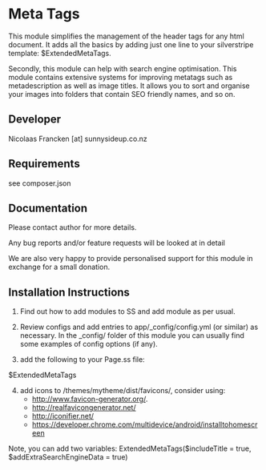 Meta Tags
===============================================

This module simplifies the management of the header
tags for any html document.  It adds all the basics by
adding just one line to your silverstripe template:
$ExtendedMetaTags.

Secondly, this module can help with search engine optimisation.
This module contains extensive systems for improving
metatags such as metadescription as well as image titles.
It allows you to sort and organise your images into folders
that contain SEO friendly names, and so on.


Developer
-----------------------------------------------
Nicolaas Francken [at] sunnysideup.co.nz


Requirements
-----------------------------------------------
see composer.json


Documentation
-----------------------------------------------
Please contact author for more details.

Any bug reports and/or feature requests will be
looked at in detail

We are also very happy to provide personalised support
for this module in exchange for a small donation.


Installation Instructions
-----------------------------------------------
1. Find out how to add modules to SS and add module as per usual.

2. Review configs and add entries to app/_config/config.yml
(or similar) as necessary.
In the _config/ folder of this module
you can usually find some examples of config options (if any).

3. add the following to your Page.ss file:
<head>
	$ExtendedMetaTags
</head>

4. add icons to /themes/mytheme/dist/favicons/, consider using:
   - http://www.favicon-generator.org/.
   - http://realfavicongenerator.net/
   - http://iconifier.net/
   - https://developer.chrome.com/multidevice/android/installtohomescreen

Note, you can add two variables:
ExtendedMetaTags($includeTitle = true, $addExtraSearchEngineData = true)
